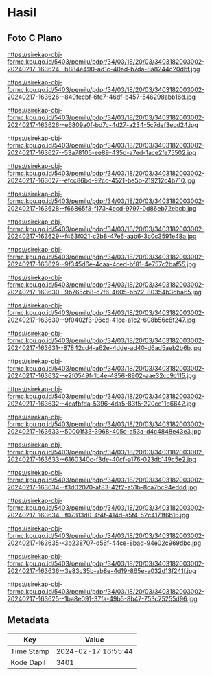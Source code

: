 # Hasil

## Foto C Plano

https://sirekap-obj-formc.kpu.go.id/5403/pemilu/pdpr/34/03/18/20/03/3403182003002-20240217-163624--b884e490-ad1c-40ad-b7da-8a8244c20dbf.jpg

https://sirekap-obj-formc.kpu.go.id/5403/pemilu/pdpr/34/03/18/20/03/3403182003002-20240217-163626--840fecbf-6fe7-46df-b457-546298abb16d.jpg

https://sirekap-obj-formc.kpu.go.id/5403/pemilu/pdpr/34/03/18/20/03/3403182003002-20240217-163626--e6809a0f-bd7c-4d27-a234-5c7def3ecd24.jpg

https://sirekap-obj-formc.kpu.go.id/5403/pemilu/pdpr/34/03/18/20/03/3403182003002-20240217-163627--53a78105-ee89-435d-a7ed-1ace2fe75502.jpg

https://sirekap-obj-formc.kpu.go.id/5403/pemilu/pdpr/34/03/18/20/03/3403182003002-20240217-163627--efcc86bd-92cc-4521-be5b-219212c4b710.jpg

https://sirekap-obj-formc.kpu.go.id/5403/pemilu/pdpr/34/03/18/20/03/3403182003002-20240217-163628--f66865f3-f173-4ecd-9797-0d86eb72ebcb.jpg

https://sirekap-obj-formc.kpu.go.id/5403/pemilu/pdpr/34/03/18/20/03/3403182003002-20240217-163629--f463f021-c2b8-47e6-aab6-3c0c3591e48a.jpg

https://sirekap-obj-formc.kpu.go.id/5403/pemilu/pdpr/34/03/18/20/03/3403182003002-20240217-163629--9f345d6e-4caa-4ced-bf81-4e757c2baf55.jpg

https://sirekap-obj-formc.kpu.go.id/5403/pemilu/pdpr/34/03/18/20/03/3403182003002-20240217-163630--9b765cb8-c7f6-4605-bb22-80354b3dba65.jpg

https://sirekap-obj-formc.kpu.go.id/5403/pemilu/pdpr/34/03/18/20/03/3403182003002-20240217-163630--9f0402f3-96cd-41ce-a1c2-608b56c8f247.jpg

https://sirekap-obj-formc.kpu.go.id/5403/pemilu/pdpr/34/03/18/20/03/3403182003002-20240217-163631--87842cd4-a62e-4dde-ad40-d6ad5aeb2b6b.jpg

https://sirekap-obj-formc.kpu.go.id/5403/pemilu/pdpr/34/03/18/20/03/3403182003002-20240217-163632--e2f0549f-1b4e-4856-8902-aae32cc9c115.jpg

https://sirekap-obj-formc.kpu.go.id/5403/pemilu/pdpr/34/03/18/20/03/3403182003002-20240217-163632--4cafbfda-5396-4da5-83f5-220cc11b6642.jpg

https://sirekap-obj-formc.kpu.go.id/5403/pemilu/pdpr/34/03/18/20/03/3403182003002-20240217-163633--50001f33-3968-405c-a53a-d4c4848e43e3.jpg

https://sirekap-obj-formc.kpu.go.id/5403/pemilu/pdpr/34/03/18/20/03/3403182003002-20240217-163633--6160340c-f3de-40cf-a176-023db149c5e2.jpg

https://sirekap-obj-formc.kpu.go.id/5403/pemilu/pdpr/34/03/18/20/03/3403182003002-20240217-163634--f3d02070-af83-42f2-a51b-8ca7bc94eddd.jpg

https://sirekap-obj-formc.kpu.go.id/5403/pemilu/pdpr/34/03/18/20/03/3403182003002-20240217-163634--f07313d0-4f4f-414d-a5f4-52c4171f6b16.jpg

https://sirekap-obj-formc.kpu.go.id/5403/pemilu/pdpr/34/03/18/20/03/3403182003002-20240217-163635--3b238707-d56f-44ce-8bad-94e02c969dbc.jpg

https://sirekap-obj-formc.kpu.go.id/5403/pemilu/pdpr/34/03/18/20/03/3403182003002-20240217-163636--3e83c35b-ab8e-4d19-865e-a032d13f241f.jpg

https://sirekap-obj-formc.kpu.go.id/5403/pemilu/pdpr/34/03/18/20/03/3403182003002-20240217-163625--1ba8e091-37fa-49b5-8b47-753c75255d96.jpg


## Metadata

| Key        | Value               |
| ---------- | ------------------- |
| Time Stamp | 2024-02-17 16:55:44 |
| Kode Dapil | 3401                |



